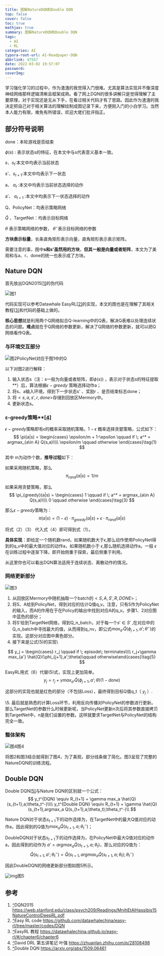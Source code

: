 ```yaml
---
title: 图解NatureDQN和Double DQN
top: false
cover: false
toc: true
mathjax: true
summary: 图解NatureDQN和Double DQN
tags:
  - AI
  - RL
categories: AI
typora-root-url: AI-Readpaper-DQN
abbrlink: 47557
date: 2022-03-02 19:57:07
password:
coverImg:
---
```




学习强化学习的过程中，作为渣渣的我觉得入门很难。尤其是算法实现并不像深度神经网络那样逻辑清晰且框架成熟。看了网上DQN的很多讲解只是觉得理解了主要原理，对于实现还是无从下手，在看过相关代码才有了思路。因此作为渣渣的我决定把自己对于相关算法的理解绘制成图记录下来，方便刚入门的小白学习。当然本人能力有限，难免有所错误，欢迎大佬们批评指正。

## 部分符号说明

done：本轮游戏是否结束

$\phi(s)$ : 表示状态s的特征，在本文中与s代表意义基本一致。

$s 、 s_t$:本文中均表示当前状态

s'、$s_{t+1}$:本文中均表示下一状态

a、 $a_t$ :本文中均表示当前状态选择的动作

a’、 $a_{t+1}$ :本文中均表示下一状态选择的动作

Q、PolicyNet：均表示策略网络

$\hat{Q}$ 、TargetNet：均表示目标网络

$\theta$ 表示策略网络的参数， $\theta^-$表示目标网络的参数

**方块表示标量**，长条直角矩形表示向量，直角矩形表示表示矩阵。

需要注意的事，图中**s和s'虽然用的方块**，**但其一般是向量或者矩阵**，本文为了美观和与a、r、done的统一也表示成了方块。

## Nature DQN

首先放出DQN2015[[1\]](https://zhuanlan.zhihu.com/p/425843648#ref_1)的伪代码

![图1](v2-59c5e2680e4cb020e749927124187d1b_r.jpg)

代码实现可以参考Datawhale EasyRL[[2\]](https://zhuanlan.zhihu.com/p/425843648#ref_2)的实现，本文的图也是在理解了其相关教程[[3\]](https://zhuanlan.zhihu.com/p/425843648#ref_3)和代码的基础上做的。

**核心思想**就是利用两个Q网络拟合Q-learning中的Q表，解决Q表难以处理连续状态的问题。**难点**就在于Q网络的参数更新，解决了Q网络的参数更新，就可以把Q网络看作Q表。

### 与环境交互部分

![图2](v2-1fe96711003b903166759c2bb79f91bc_r.jpg)PolicyNet对应于图1中的Q

以下对图2进行解释：

1. 输入状态s（注：s一般为向量或者矩阵，即$\phi(s)$) ，表示对于状态s的特征提取**）后，算法根据$\epsilon-greedy$ 策略选择动作a；
2. 将s、a输入环境，得到下一步状态s' 、奖励r 、是否结束标志done；
3. 将$<s,a,s',r,done>$存储到回放区Mermory中。
4. 更新状态s。

### ε-greedy策略**[[4\]](https://zhuanlan.zhihu.com/p/425843648#ref_4)

$\epsilon-greedy$策略即有$\epsilon$的概率采取随机策略，$1-\epsilon$ 概率选择贪婪策略，公式如下：
$$
\pi(a|s) = \begin{cases} \epsilon/m + 1-\epsilon \qquad if \; a^* = argmax_{a\in A} Q(s,a)\\\\ \epsilon/m \qquad otherwise \end{cases}\tag{1}
$$


其中 m为动作个数，**推导过程**如下：

如果采用随机策略，那么
$$
\pi_{rand}(a|s) = 1/m\tag{2}
$$


如果采用贪婪策略，那么
$$
\pi_{greedy}(a|s) = \begin{cases}  1 \qquad if \; a^* = argmax_{a\in A} Q(s,a)\\\\ 0 \qquad otherwise \end{cases}\tag{3}
$$


那么$\epsilon-greedy$策略为：
$$
\pi(a|s) = (1-\epsilon)\cdot \pi_{greedy}(a|s) +\epsilon\cdot \pi_{rand}(a|s)\tag{4}
$$


将式（2）（3） 代入式（4）即可得到式（1）。

**具体实现**：即给定一个随机数rand，如果随机数大于$\epsilon$,那么动作使用PolicyNet得到的q_v中的最大值对应的动作a，如果随机数小于 $\epsilon$,那么随机选择动作a。一般 $\epsilon$ 在训练过程中逐渐下降，即开始侧重于探索，最后侧重于利用。

从这里你也可以看出DQN算法适用于连续状态、离散动作的情况。

### 网络更新部分

![图3](v2-ab967781e89c8681701f0a186ad9b97d_r.jpg)

1. 从回放区Mermory中随机抽取一个batch的$<S,A,S',R,DONE>$；
2. 将S、A给到PolicyNet，得到对应的估计Q值q_v。注意，只有S作为PolicyNet的输入，而A的作用在于在Policy的输出中找到对应A的q_v。步骤1、2对应图中蓝色的部分；
3. 将S’给到TargetNet网络，得到Q_n_batch，对于每一个$s'\in S'$ ,在对应中的Q_n_batch中寻找最大的值，从而得到q_nv，即公式$max_{a'} \hat{Q}(\phi_{j+1},a';\theta^-)$的实现。这部分对应图中黄色部分。
4. 接下来是公式(5)的实现\

$$
y_j = \begin{cases} r_j \qquad if \; episode\; terminates\\\\ r_j+\gamma max_{a'} \hat{Q}(\phi_{j+1},a';\theta)\qquad otherwise\end{cases}\tag{5}
$$



EasyRL用式（6）代替(5)式，实现上更加简单。
$$
y_j =  r_j+\gamma max_{a'} \hat{Q}(\phi_{j+1},a';\theta)(1-done)\tag{6}
$$


这部分的实现也就是红色的部分（不包括Loss），最终得到目标Q值q_t（ $y_j$ ）.

\5. 最后就是熟悉的计算Loss环节，利用反向传播对PolicyNet的参数进行更新。那么TargetNet的参数什么时候更新呢，当PolicyNet更新n次后将其参数直接拷贝到TargetNet中，n是我们设置的参数。这样就要求TargetNet与PolicyNet的结构完全一致。

### 整体架构

![图4](v2-edd59af108f9c574f509c43dd3fa8666_r.jpg)图4

将图2和图3结合就得到了图4，为了美观，部分线条做了简化。图3呈现了完整的NatureDQN的训练流程。

## Double DQN

Double DQN[[5\]](https://zhuanlan.zhihu.com/p/425843648#ref_5)与Nature DQN的区别就一个公式：
$$
y_t^{DQN} \equiv R_{t+1} + \gamma max_a \hat{Q}(s_{t+1},a;\theta_t^-)\\\\
y_t^{Double DQN} \equiv R_{t+1} + \gamma \hat{Q}(s_{t+1},argmax_a Q(s_{t+1},a;\theta_t);\theta_t^-)\\
$$


Nature DQN对于状态$s_{t+1}$下的动作选择为，在TargetNet中的最大Q值对应的动作a，因此得到的Q值为$max_a \hat{Q}(s_{t+1},a;\theta_t^-)$；

DoubleDQN对于状态$s_{t+1}$下的动作选择为，在PolicyNet中最大Q值对应的动作a，因此得到的动作为 $a'=argmax_a \hat{Q}(s_{t+1},a;\theta_t)$，那么对应的Q值为：
$$
\hat{Q}(s_{t+1},a';\theta_t^-)=\hat{Q}(s_{t+1},argmax_a \hat{Q}(s_{t+1},a;\theta_t);\theta_t^-)\tag{7}
$$


因此DoubleDQN的网络更新部分图如图5所示。

![img](v2-7a6570e91823614642031f0e93db4473_r.jpg)图5



## 参考

1. [^](https://zhuanlan.zhihu.com/p/425843648#ref_1_0)DQN2015 https://web.stanford.edu/class/psych209/Readings/MnihEtAlHassibis15NatureControlDeepRL.pdf
2. [^](https://zhuanlan.zhihu.com/p/425843648#ref_2_0)Easy RL code https://github.com/datawhalechina/easy-rl/tree/master/codes/DQN
3. [^](https://zhuanlan.zhihu.com/p/425843648#ref_3_0)EasyRL 教程 https://datawhalechina.github.io/easy-rl/#/chapter6/chapter6
4. [^](https://zhuanlan.zhihu.com/p/425843648#ref_4_0)David DRL 第五讲笔记 叶强 https://zhuanlan.zhihu.com/p/28108498
5. [^](https://zhuanlan.zhihu.com/p/425843648#ref_5_0)Double DQN https://arxiv.org/abs/1509.06461
